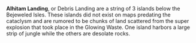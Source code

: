 **Alhitam Landing**, or Debris Landing are a string of 3 islands below the Bejeweled Isles. These islands did not exist on maps predating the cataclysm and are rumored to be chunks of land scattered from the super explosion that took place in the Glowing Waste. One island harbors a large strip of jungle while the others are desolate rocks.